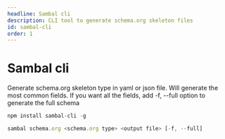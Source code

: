 ```yaml
---
headline: Sambal cli
description: CLI tool to generate schema.org skeleton files
id: sambal-cli
order: 1
---
```


# Sambal cli

<p class="lead">Generate schema.org skeleton type in yaml or json file.  Will generate the most common fields.  If you want all the fields, add -f, --full option to generate the full schema</p>

```js
npm install sambal-cli -g

sambal schema.org <schema.org type> <output file> [-f, --full]
```